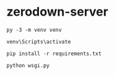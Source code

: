 # zerodown-server
```
py -3 -m venv venv
```
```
venv\Scripts\activate
```
```
pip install -r requirements.txt
```
```
python wsgi.py
```
